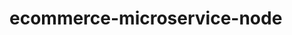 # ecommerce-microservice-node
<!-- 
The ecommerce-microservice-node project is a backend microservice built with Node.js, designed for managing product listings and cart operations in an e-commerce platform. It follows the MVC architecture and includes features such as JWT-based authentication, product searching, and cart management. The project uses PostgreSQL as the database and includes provisions for integrating Elasticsearch and Redis.
 -->